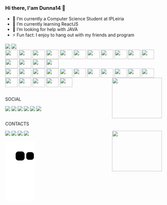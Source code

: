 ### Hi there, I'am Dunna14 👋

<!-- windows + "." para abrir os emotes  -->

- 🔭 I’m currently a Computer Science Student at IPLeiria
- 🌱 I’m currently learning ReactJS
- 🤔 I’m looking for help with JAVA
- ⚡ Fun fact: I enjoy to hang out with my friends and program

<div>
  <a href="https://github.com/Dunna14"></a>  <!-- OU  <a href="https://beacons.ai/Dunna14"> -->
  <img height="180em" src="https://github-readme-stats.vercel.app/api?username=Dunna14&show_icons=true&theme=dracula&include_all_commits-true&count_private=true"> 
  <img height="180em" src="https://github-readme-stats.vercel.app/api/top-langs/?username=Dunna14&layout=compact&langs_count=16&theme=dracula">
</div>

<div>
  <img align="center" height="30" width="40" src="https://cdn.jsdelivr.net/gh/devicons/devicon/icons/react/react-original.svg"/>
  <img align="center" height="30" width="40" src="https://cdn.jsdelivr.net/gh/devicons/devicon/icons/javascript/javascript-original.svg"/>
  <img align="center" height="30" width="40" src="https://cdn.jsdelivr.net/gh/devicons/devicon/icons/html5/html5-original.svg"/>
  <img align="center" height="30" width="40" src="https://cdn.jsdelivr.net/gh/devicons/devicon/icons/css3/css3-original.svg"/>
  <img align="center" height="30" width="40" src="https://cdn.jsdelivr.net/gh/devicons/devicon/icons/python/python-original.svg"/>
  <img align="center" height="30" width="40" src="https://cdn.jsdelivr.net/gh/devicons/devicon/icons/java/java-original.svg"/>
  <img align="center" height="30" width="40" src="https://cdn.jsdelivr.net/gh/devicons/devicon/icons/c/c-original.svg"/>
  <img align="center" height="30" width="40" src="https://cdn.jsdelivr.net/gh/devicons/devicon/icons/php/php-original.svg"/>
  <img align="center" height="30" width="40" src="https://cdn.jsdelivr.net/gh/devicons/devicon/icons/arduino/arduino-original.svg"/>
  <img align="center" height="30" width="40" src="https://cdn.jsdelivr.net/gh/devicons/devicon/icons/mysql/mysql-original.svg"/>
  <img align="center" height="30" width="40" src="https://cdn.jsdelivr.net/gh/devicons/devicon/icons/nodejs/nodejs-original.svg"/>
  <img align="center" height="30" width="40" src="https://cdn.jsdelivr.net/gh/devicons/devicon/icons/bash/bash-original.svg"/>
  <img align="center" height="30" width="40" src="https://cdn.jsdelivr.net/gh/devicons/devicon/icons/android/android-original.svg"/>
  <img align="center" height="30" width="40" src="https://cdn.jsdelivr.net/gh/devicons/devicon/icons/atom/atom-original.svg"/>
  <img align="center" height="30" width="40" src="https://cdn.jsdelivr.net/gh/devicons/devicon/icons/bootstrap/bootstrap-original.svg"/>
</div>
<div>
  <img align="center" height="30" width="40" src="https://cdn.jsdelivr.net/gh/devicons/devicon/icons/r/r-original.svg"/>
  <img align="center" height="30" width="40" src="https://cdn.jsdelivr.net/gh/devicons/devicon/icons/typescript/typescript-original.svg"/>
  <img align="center" height="30" width="40" src="https://cdn.jsdelivr.net/gh/devicons/devicon/icons/vscode/vscode-original.svg"/>
  <img align="center" height="30" width="40" src="https://cdn.jsdelivr.net/gh/devicons/devicon/icons/gcc/gcc-original.svg"/>
  <img align="center" height="30" width="40" src="https://cdn.jsdelivr.net/gh/devicons/devicon/icons/docker/docker-original.svg"/>
  <img align="center" height="30" width="40" src="https://cdn.jsdelivr.net/gh/devicons/devicon/icons/firebase/firebase-plain.svg"/>
  <img align="center" height="30" width="40" src="https://cdn.jsdelivr.net/gh/devicons/devicon/icons/git/git-original.svg"/>
  <img align="center" height="30" width="40" src="https://cdn.jsdelivr.net/gh/devicons/devicon/icons/github/github-original.svg"/>
  <img align="center" height="30" width="40" src="https://cdn.jsdelivr.net/gh/devicons/devicon/icons/intellij/intellij-original.svg"/>
  <img align="center" height="30" width="40" src="https://cdn.jsdelivr.net/gh/devicons/devicon/icons/linux/linux-original.svg"/>
  <img align="center" height="30" width="40" src="https://cdn.jsdelivr.net/gh/devicons/devicon/icons/nextjs/nextjs-original.svg"/>
  <img align="center" height="30" width="40" src="https://cdn.jsdelivr.net/gh/devicons/devicon/icons/npm/npm-original-wordmark.svg"/>
  <img align="center" height="30" width="40" src="https://cdn.jsdelivr.net/gh/devicons/devicon/icons/postgresql/postgresql-original.svg"/>
  <img align="center" height="30" width="40" src="https://cdn.jsdelivr.net/gh/devicons/devicon/icons/putty/putty-original.svg"/>
  <img align="center" height="30" width="40" src="https://cdn.jsdelivr.net/gh/devicons/devicon/icons/unity/unity-original.svg"/>
  <img align="center" height="30" width="40" src="https://cdn.jsdelivr.net/gh/devicons/devicon/icons/yarn/yarn-original.svg"/>
  <img align="right"  height="130" width="160" src="https://i.pinimg.com/originals/e4/26/70/e426702edf874b181aced1e2fa5c6cde.gif"/>
</div>
  
  ##  
  
SOCIAL
  
<div>
  <a href="" target="_blank"><img src="https://img.shields.io/badge/-Instagram-%23E4405F?style=for-the-badge&logo=instagram&logoColor=white" target="_blank"></a>   
  <a href="" target="_blank"><img src="https://img.shields.io/badge/Facebook-1877F2?style=for-the-badge&logo=facebook&logoColor=white" target="_blank"></a>
  <a href="" target="_blank"><img src="https://img.shields.io/badge/Twitter-1DA1F2?style=for-the-badge&logo=twitter&logoColor=white" target="_blank"></a>
  <a href="" target="_blank"><img src="https://img.shields.io/badge/Spotify-1ED760?&style=for-the-badge&logo=spotify&logoColor=white" target="_blank"></a>
  <a href="" target="_blank"><img src="https://img.shields.io/badge/YouTube-FF0000?style=for-the-badge&logo=youtube&logoColor=white" target="_blank"></a>
  <a href="" target="_blank"><img src="https://img.shields.io/badge/Twitch-9146FF?style=for-the-badge&logo=twitch&logoColor=white" target="_blank"></a>
  
</div>
  
  ##  
  
CONTACTS
<div>
  <a href="" target="_blank"><img src="https://img.shields.io/badge/WhatsApp-25D366?style=for-the-badge&logo=whatsapp&logoColor=white" target="_blank"></a>   
  <a href="" target="_blank"><img src="https://img.shields.io/badge/Discord-7289DA?style=for-the-badge&logo=discord&logoColor=white" target="_blank"></a>
  <a href="" target="_blank"><img src="https://img.shields.io/badge/Gmail-D14836?style=for-the-badge&logo=gmail&logoColor=white" target="_blank"></a>
  <a href="" target="_blank"><img src="https://img.shields.io/badge/Messenger-00B2FF?style=for-the-badge&logo=messenger&logoColor=white" target="_blank"></a>
  <img align="right"  height="130" width="160" src="https://www.publicitarioscriativos.com/wp-content/uploads/2019/03/deekay-vie-agence-designer-1-3.gif"/>
</div>
  
  ![Snake animation](https://github.com/Dunna14/Dunna14/blob/output/github-contribution-grid-snake.svg)
  
  
  
  
  
  
